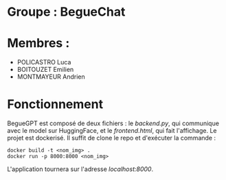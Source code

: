 # Groupe : BegueChat
# Membres : 
- POLICASTRO Luca
- BOITOUZET Emilien
- MONTMAYEUR Andrien

# Fonctionnement

BegueGPT est composé de deux fichiers : le *backend.py*, qui communique avec le model sur HuggingFace, et le *frontend.html*, qui fait l'affichage.
Le projet est dockerisé. Il suffit de clone le repo et d'exécuter la commande :
```
docker build -t <nom_img> .
docker run -p 8000:8000 <nom_img>
```
L'application tournera sur l'adresse *localhost:8000*.
